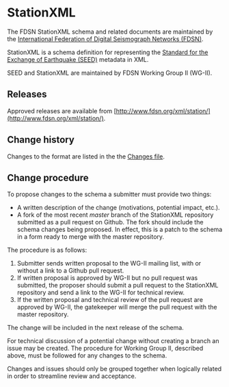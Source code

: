 # StationXML
The FDSN StationXML schema and related documents are maintained
by the [International Federation of Digital Seismograph Networks (FDSN)](http://www.fdsn.org/).

StationXML is a schema definition for representing the [Standard for the Exchange of Earthquake (SEED)](http://www.fdsn.org/seed_manual/SEEDManual_V2.4.pdf) metadata in XML.

SEED and StationXML are maintained by FDSN Working Group II (WG-II).

## Releases

Approved releases are available from [http://www.fdsn.org/xml/station/](http://www.fdsn.org/xml/station/).

## Change history

Changes to the format are listed in the the [Changes file](Changes.md).

## Change procedure

To propose changes to the schema a submitter must provide two things:

* A written description of the change (motivations, potential impact, etc.).
* A fork of the most recent *master* branch of the StationXML repository submitted as a pull request on Github.  The fork should include the schema changes being proposed.  In effect, this is a patch to the schema in a form ready to merge with the master repository.

The procedure is as follows:

1. Submitter sends written proposal to the WG-II mailing list, with or without a link to a Github pull request.
2. If written proposal is approved by WG-II but no pull request was submitted, the proposer should submit a pull request to the StationXML repository and send a link to the WG-II for technical review.
3. If the written proposal and technical review of the pull request are approved by WG-II, the gatekeeper will merge the pull request with the master repository.

The change will be included in the next release of the schema.

For technical discussion of a potential change without creating a
branch an issue may be created.  The procedure for Working Group II,
described above, must be followed for any changes to the schema.

Changes and issues should only be grouped together when logically
related in order to streamline review and acceptance.
